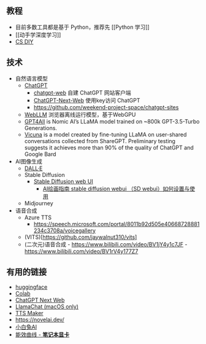 ## 教程

- 目前多数工具都是基于 Python，推荐先 [[Python 学习]]
- [[动手学深度学习]]
- [CS DIY](https://github.com/pkuflyingpig/cs-self-learning/)

## 技术

- 自然语言模型
	- [ChatGPT](https://chat.openai.com/chat)
		- [chatgpt-web](https://github.com/Chanzhaoyu/chatgpt-web) 自建 ChatGPT 网站客户端
		- [ChatGPT-Next-Web](https://github.com/Yidadaa/ChatGPT-Next-Web) 使用key访问 ChatGPT
		- https://github.com/weekend-project-space/chatgpt-sites
	- [WebLLM](https://github.com/mlc-ai/web-llm) 浏览器离线运行模型，基于WebGPU
	- [GPT4All](https://github.com/nomic-ai/gpt4all) is Nomic AI’s LLaMA model trained on ~800k GPT-3.5-Turbo Generations.
	- [Vicuna](https://vicuna.lmsys.org/) is a model created by fine-tuning LLaMA on user-shared conversations collected from ShareGPT. Preliminary testing suggests it achieves more than 90% of the quality of ChatGPT and Google Bard
- AI图像生成
	- [DALL·E](https://labs.openai.com)
	- Stable Diffusion
		- [Stable Diffusion web UI](https://github.com/AUTOMATIC1111/stable-diffusion-webui/)
			- [AI绘画指南 stable diffusion webui （SD webui）如何设置与使用](https://www.tjsky.net/tutorial/488)
	- Midjourney
- 语音合成
	- Azure TTS
		- https://speech.microsoft.com/portal/8011b92d505e40668728881234c3708a/voicegallery
	- (VITS)[https://github.com/jaywalnut310/vits]
	- (二次元)语音合成
			- https://www.bilibili.com/video/BV1jY4y1c7JF
			- https://www.bilibili.com/video/BV1rV4y177Z7


## 有用的链接

- [huggingface](https://huggingface.co/)
- [Colab](https://colab.research.google.com/)
- [ChatGPT Next Web](https://chat-gpt-next-web.vercel.app)
- [LlamaChat (macOS only)](https://llamachat.app/)
- [TTS Maker](https://ttsmaker.com/zh-cn)
- https://novelai.dev/
- [小白兔AI](https://github.com/Baiyuetribe/paper2gui)
- [能效曲线 - **笔记本显卡**](https://www.socpk.com/laptopgpucurve/)

